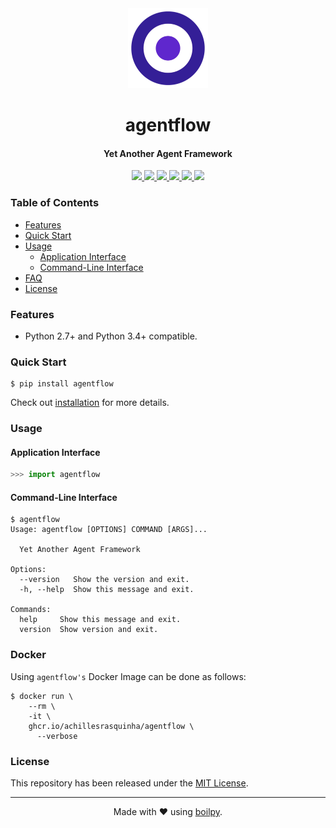 <div align="center">
  <img src=".github/assets/logo.png" height="128">
  <h1>
      agentflow
  </h1>
  <h4>Yet Another Agent Framework</h4>
</div>

<p align="center">
    <a href='https://github.com/achillesrasquinha/agentflow//actions?query=workflow:"Continuous Integration"'>
      <img src="https://img.shields.io/github/workflow/status/achillesrasquinha/agentflow/Continuous Integration?style=flat-square">
    </a>
    <a href="https://coveralls.io/github/achillesrasquinha/agentflow">
      <img src="https://img.shields.io/coveralls/github/achillesrasquinha/agentflow.svg?style=flat-square">
    </a>
    <a href="https://pypi.org/project/agentflow/">
      <img src="https://img.shields.io/pypi/v/agentflow.svg?style=flat-square">
    </a>
    <a href="https://pypi.org/project/agentflow/">
      <img src="https://img.shields.io/pypi/l/agentflow.svg?style=flat-square">
    </a>
    <a href="https://pypi.org/project/agentflow/">
		  <img src="https://img.shields.io/pypi/pyversions/agentflow.svg?style=flat-square">
	  </a>
    <a href="https://git.io/boilpy">
      <img src="https://img.shields.io/badge/made%20with-boilpy-red.svg?style=flat-square">
    </a>
</p>

### Table of Contents
* [Features](#features)
* [Quick Start](#quick-start)
* [Usage](#usage)
  * [Application Interface](#application-interface)
  * [Command-Line Interface](#command-line-interface)
* [FAQ](docs/faq.md)
* [License](#license)

### Features
* Python 2.7+ and Python 3.4+ compatible.

### Quick Start

```shell
$ pip install agentflow
```

Check out [installation](docs/source/install.rst) for more details.

### Usage

#### Application Interface

```python
>>> import agentflow
```


#### Command-Line Interface

```console
$ agentflow
Usage: agentflow [OPTIONS] COMMAND [ARGS]...

  Yet Another Agent Framework

Options:
  --version   Show the version and exit.
  -h, --help  Show this message and exit.

Commands:
  help     Show this message and exit.
  version  Show version and exit.
```


### Docker

Using `agentflow's` Docker Image can be done as follows:

```
$ docker run \
    --rm \
    -it \
    ghcr.io/achillesrasquinha/agentflow \
      --verbose
```

### License

This repository has been released under the [MIT License](LICENSE).

---

<div align="center">
  Made with ❤️ using <a href="https://git.io/boilpy">boilpy</a>.
</div>